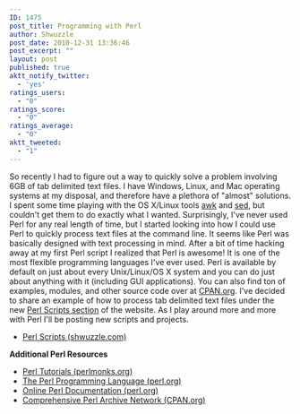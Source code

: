 ```yaml
---
ID: 1475
post_title: Programming with Perl
author: Shwuzzle
post_date: 2010-12-31 13:36:46
post_excerpt: ""
layout: post
published: true
aktt_notify_twitter:
  - 'yes'
ratings_users:
  - "0"
ratings_score:
  - "0"
ratings_average:
  - "0"
aktt_tweeted:
  - "1"
---
```

So recently I had to figure out a way to quickly solve a problem involving 6GB of tab delimited text files. I have Windows, Linux, and Mac operating systems at my disposal, and therefore have a plethora of "almost" solutions. I spent some time playing with the OS X/Linux tools <a href="http://www.gnu.org/manual/gawk/gawk.html#Getting-Started">awk</a> and <a href="http://www.gnu.org/software/sed/manual/sed.html#Introduction">sed</a>, but couldn't get them to do exactly what I wanted. Surprisingly, I've never used Perl for any real length of time, but I started looking into how I could use Perl to quickly process text files at the command line. It seems like Perl was basically designed with text processing in mind. After a bit of time hacking away at my first Perl script I realized that Perl is awesome! It is one of the most flexible programming languages I've ever used. Perl is available by default on just about every Unix/Linux/OS X system and you can do just about anything with it (including GUI applications). You can also find ton of examples, modules, and other source code over at <a href="http://www.cpan.org/">CPAN.org</a>. I've decided to share an example of how to process tab delimited text files under the new <a href="http://shwuzzle.com/projects/perl/perl-scripts/">Perl Scripts section</a> of the website. As I play around more and more with Perl I'll be posting new scripts and projects.
<ul>
	<li><a href="http://shwuzzle.com/projects/perl/perl-scripts/">Perl Scripts (shwuzzle.com)</a></li>
</ul>
<strong>Additional Perl Resources</strong>
<ul>
	<li><a href="http://www.perlmonks.org/index.pl?node=Tutorials">Perl Tutorials (perlmonks.org)</a></li>
	<li><a href="http://www.perl.org/">The Perl Programming Language (perl.org)</a></li>
	<li><a href="http://www.perl.org/docs.html">Online Perl Documentation (perl.org)</a></li>
	<li><a href="http://www.cpan.org/">Comprehensive Perl Archive Network (CPAN.org)</a></li>
</ul>
